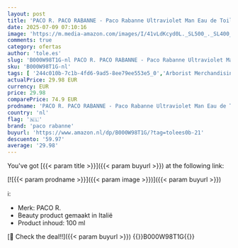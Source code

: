 ```yaml
---
layout: post
title: 'PACO R. PACO RABANNE - Paco Rabanne Ultraviolet Man Eau de Toilette Spray 100ml'
date: 2025-07-09 07:10:16
image: 'https://m.media-amazon.com/images/I/41vLdKcyd0L._SL500_._SL400_.jpg'
comments: true
category: ofertas
author: 'tole.es'
slug: 'B000W98T1G-nl PACO R. PACO RABANNE - Paco Rabanne Ultraviolet Man Eau de...'
sku: 'B000W98T1G-nl'
tags: [ '244c010b-7c1b-4fd6-9ad5-8ee79ee553e5_0','Arborist Merchandising Root','Beauty','Beauty & persoonlijke verzorging','Eau de toilette heren','Geuren','Herengeuren','Mannelijke verzorging','Self Service','Special Features Stores','paco rabanne','🇳🇱', ]
actualPrice: 29.98 EUR
currency: EUR
price: 29.98
comparePrice: 74.9 EUR
prodname: 'PACO R. PACO RABANNE - Paco Rabanne Ultraviolet Man Eau de Toilette Spray 100ml'
country: 'nl'
flag: '🇳🇱'
brand: 'paco rabanne'
buyurl: 'https://www.amazon.nl/dp/B000W98T1G/?tag=tolees0b-21'
descuento: '59.97'
average: '29.98'
---
```


You've got [{{< param title >}}]({{< param buyurl >}}) at the following link:

[![{{< param prodname >}}]({{< param image >}})]({{< param buyurl >}})

ℹ️:

- Merk: PACO R.
- Beauty product gemaakt in Italië
- Product inhoud: 100 ml

[🛒 Check the deal!!]({{< param buyurl >}})
{{<world>}}B000W98T1G{{</world>}}
